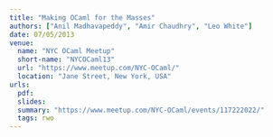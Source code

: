 ```yaml
---
title: "Making OCaml for the Masses"
authors: ["Anil Madhavapeddy", "Amir Chaudhry", "Leo White"]
date: 07/05/2013
venue:
  name: "NYC OCaml Meetup"
  short-name: "NYCOCaml13"
  url: "https://www.meetup.com/NYC-OCaml/"
  location: "Jane Street, New York, USA"
urls:
  pdf:
  slides:
  summary: "https://www.meetup.com/NYC-OCaml/events/117222022/"
  tags: rwo
---
```

